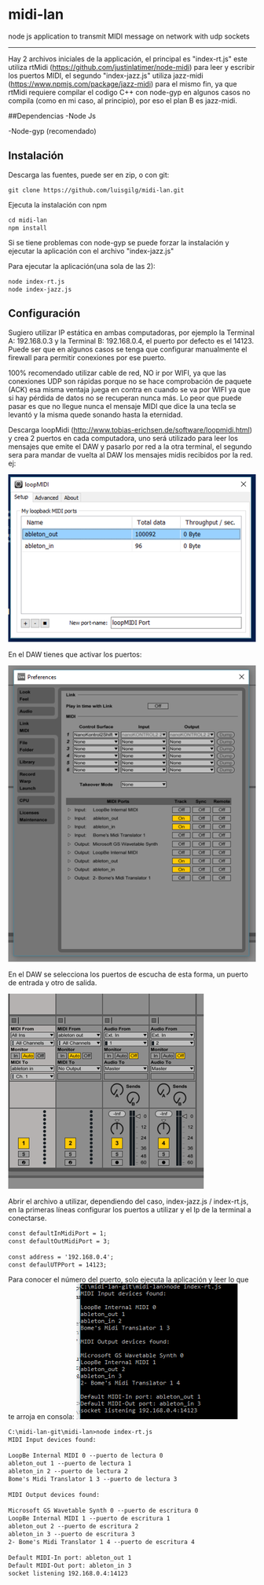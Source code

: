 # midi-lan
node js application to transmit MIDI message on network with udp sockets

---
Hay 2 archivos iniciales de la applicación, el principal es "index-rt.js" este utiliza rtMidi (https://github.com/justinlatimer/node-midi) para leer y escribir los puertos MIDI, el segundo "index-jazz.js" utiliza jazz-midi (https://www.npmjs.com/package/jazz-midi) para el mismo fin, ya que rtMidi requiere compilar el codigo C++ con node-gyp en algunos casos no compila (como en mi caso, al principio), por eso el plan B es jazz-midi.


##Dependencias
-Node Js

-Node-gyp (recomendado)

## Instalación
Descarga las fuentes, puede ser en zip, o con git:

    git clone https://github.com/luisgilg/midi-lan.git

Ejecuta la instalación con npm

    cd midi-lan
    npm install
Si se tiene problemas con node-gyp se puede forzar la instalación y ejecutar la aplicación con el archivo "index-jazz.js"

Para ejecutar la aplicación(una sola de las 2):

    node index-rt.js
    node index-jazz.js

## Configuración

Sugiero utilizar IP estática en ambas computadoras, por ejemplo la Terminal A: 192.168.0.3 y la Terminal B: 192.168.0.4, el puerto por defecto es el 14123. Puede ser que en algunos casos se tenga que configurar manualmente el firewall para permitir conexiones por ese puerto.

100% recomendado utilizar cable de red, NO ir por WIFI, ya que las conexiones UDP son rápidas porque no se hace comprobación de paquete (ACK) esa misma ventaja juega en contra en cuando se va por WIFI ya que si hay pérdida de datos no se recuperan nunca más. Lo peor que puede pasar es que no llegue nunca el mensaje MIDI que dice la una tecla se levantó y la misma quede sonando hasta la eternidad.

Descarga loopMidi (http://www.tobias-erichsen.de/software/loopmidi.html) y crea 2 puertos en cada computadora, uno será utilizado para leer los mensajes que emite el DAW y pasarlo por red a la otra terminal, el segundo sera para mandar de vuelta al DAW los mensajes midis recibidos por la red. ej:

![loopMidi Setting](https://github.com/luisgilg/midi-lan/raw/master/images/loopMidi.png)

En el DAW tienes que activar los puertos:

![Daw Settup](https://github.com/luisgilg/midi-lan/raw/master/images/ableton-midi-config.png)

En el DAW se selecciona los puertos de escucha de esta forma, un puerto de entrada y otro de salida.

![Daw IO](https://github.com/luisgilg/midi-lan/raw/master/images/ableton-io.png)

Abrir el archivo a utilizar, dependiendo del caso, index-jazz.js / index-rt.js, en la primeras líneas configurar los puertos a utilizar y el Ip de la terminal a conectarse.

    const defaultInMidiPort = 1; 
    const defaultOutMidiPort = 3;
    
    const address = '192.168.0.4';
    const defaulUTPPort = 14123;

Para conocer el número del puerto, solo ejecuta la aplicación y leer lo que te arroja en consola:
![midio io](https://github.com/luisgilg/midi-lan/raw/master/images/midi-io.png)

    C:\midi-lan-git\midi-lan>node index-rt.js
    MIDI Input devices found:
    
    LoopBe Internal MIDI 0 --puerto de lectura 0
    ableton_out 1 --puerto de lectura 1
    ableton_in 2 --puerto de lectura 2
    Bome's Midi Translator 1 3 --puerto de lectura 3
    
    MIDI Output devices found:
    
    Microsoft GS Wavetable Synth 0 --puerto de escritura 0
    LoopBe Internal MIDI 1 --puerto de escritura 1
    ableton_out 2 --puerto de escritura 2
    ableton_in 3 --puerto de escritura 3
    2- Bome's Midi Translator 1 4 --puerto de escritura 4
    
    Default MIDI-In port: ableton_out 1
    Default MIDI-Out port: ableton_in 3
    socket listening 192.168.0.4:14123
